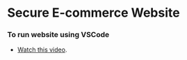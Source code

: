 # Secure E-commerce Website
### To run website using VSCode
- [Watch this video](https://youtu.be/Ry8tRRfxxf4?si=SG0XCl-WfShGnWjD).